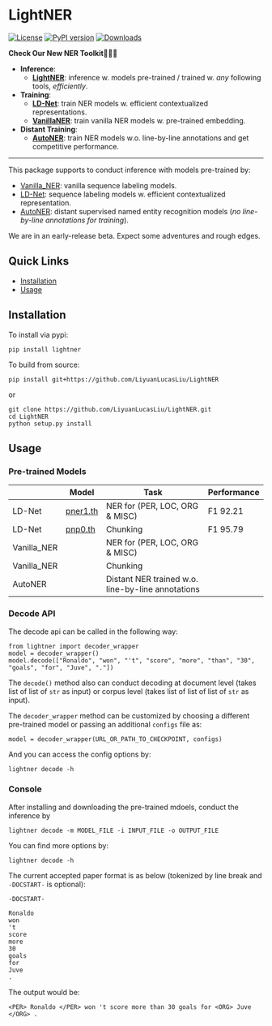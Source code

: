 # LightNER

[![License](https://img.shields.io/badge/License-Apache%202.0-blue.svg)](https://opensource.org/licenses/Apache-2.0)
[![PyPI version](https://badge.fury.io/py/LightNER.svg)](https://badge.fury.io/py/LightNER)
[![Downloads](https://pepy.tech/badge/lightner)](https://pepy.tech/project/lightner)
<!-- [![Documentation Status](https://readthedocs.org/projects/tensorboard-wrapper/badge/?version=latest)](http://tensorboard-wrapper.readthedocs.io/en/latest/?badge=latest) -->

**Check Our New NER Toolkit🚀🚀🚀**
- **Inference**:
  - **[LightNER](https://github.com/LiyuanLucasLiu/LightNER)**: inference w. models pre-trained / trained w. *any* following tools, *efficiently*. 
- **Training**:
  - **[LD-Net](https://github.com/LiyuanLucasLiu/LD-Net)**: train NER models w. efficient contextualized representations.
  - **[VanillaNER](https://github.com/LiyuanLucasLiu/Vanilla_NER)**: train vanilla NER models w. pre-trained embedding.
- **Distant Training**:
  - **[AutoNER](https://shangjingbo1226.github.io/AutoNER/)**: train NER models w.o. line-by-line annotations and get competitive performance.

--------------------------------

This package supports to conduct inference with models pre-trained by:
- [Vanilla_NER](https://github.com/LiyuanLucasLiu/Vanilla_NER): vanilla sequence labeling models.
- [LD-Net](https://github.com/LiyuanLucasLiu/LD-Net): sequence labeling models w. efficient contextualized representation.
- [AutoNER](https://github.com/shangjingbo1226/AutoNER): distant supervised named entity recognition models (*no line-by-line annotations for training*).

We are in an early-release beta. Expect some adventures and rough edges.

## Quick Links

- [Installation](#installation)
- [Usage](#usage)

## Installation

To install via pypi:
```
pip install lightner
```

To build from source:
```
pip install git+https://github.com/LiyuanLucasLiu/LightNER
```
or
```
git clone https://github.com/LiyuanLucasLiu/LightNER.git
cd LightNER
python setup.py install
```

## Usage

### Pre-trained Models

|               | Model             | Task            | Performance            |
| ------------- |-------------      | -------------   | -------------          |
| LD-Net        | [pner1.th](http://dmserv4.cs.illinois.edu/pner1.th) | NER for (PER, LOC, ORG & MISC) | F1 92.21 |
| LD-Net        | [pnp0.th](http://dmserv4.cs.illinois.edu/pnp0.th)   | Chunking                       | F1 95.79 |  
| Vanilla_NER   |                                                               | NER for (PER, LOC, ORG & MISC) | |
| Vanilla_NER   |                                                               | Chunking                       | |
| AutoNER       |                                                               | Distant NER trained w.o. line-by-line annotations | |


### Decode API

The decode api can be called in the following way:
```
from lightner import decoder_wrapper
model = decoder_wrapper()
model.decode(["Ronaldo", "won", "'t", "score", "more", "than", "30", "goals", "for", "Juve", "."])
```

The ```decode()``` method also can conduct decoding at document level (takes list of list of ```str``` as input) or corpus level (takes list of list of list of ```str``` as input).

The ```decoder_wrapper``` method can be customized by choosing a different pre-trained model or passing an additional ```configs``` file as:
```
model = decoder_wrapper(URL_OR_PATH_TO_CHECKPOINT, configs)
```
And you can access the config options by:
```
lightner decode -h
```

### Console

After installing and downloading the pre-trained mdoels, conduct the inference by 
```
lightner decode -m MODEL_FILE -i INPUT_FILE -o OUTPUT_FILE
```

You can find more options by:
```
lightner decode -h
```

The current accepted paper format is as below (tokenized by line break and ```-DOCSTART-``` is optional):
```
-DOCSTART-

Ronaldo
won
't
score
more
30
goals
for
Juve
.
```

The output would be:
```
<PER> Ronaldo </PER> won 't score more than 30 goals for <ORG> Juve </ORG> . 
```
